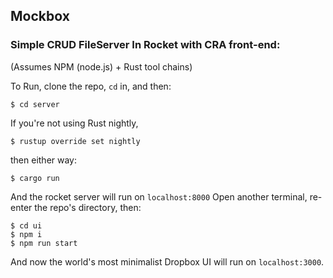 ## Mockbox
### Simple CRUD FileServer In Rocket with CRA front-end:
(Assumes NPM (node.js) + Rust tool chains)

To Run, clone the repo, `cd` in, and then:
```
$ cd server
```
If you're not using Rust nightly,
```
$ rustup override set nightly
```
then either way:
```
$ cargo run
```
And the rocket server will run on `localhost:8000`
Open another terminal, re-enter the repo's directory, then:
```
$ cd ui
$ npm i
$ npm run start
```
And now the world's most minimalist Dropbox UI will run on `localhost:3000`.
